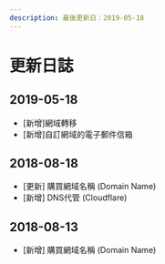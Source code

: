```yaml
---
description: 最後更新日：2019-05-18
---
```


# 更新日誌

## 2019-05-18

* \[新增\]網域轉移
* \[新增\]自訂網域的電子郵件信箱

## 2018-08-18

* \[更新\] 購買網域名稱 \(Domain Name\)
* \[新增\] DNS代管 \(Cloudflare\)

## 2018-08-13

* \[新增\] 購買網域名稱 \(Domain Name\)






